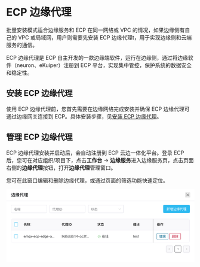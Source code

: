 # ECP 边缘代理

批量安装模式适合边缘服务和 ECP 在同一网络或 VPC 的情况，如果边缘侧有自己的 VPC 或局域网，用户则需要先安装 ECP 边缘代理t，用于实现边缘侧和云端服务的通信。

ECP 边缘代理是 ECP 自主开发的一款边缘端软件，运行在边缘侧，通过将边缘软件（neuron、eKuiper）注册到 ECP 平台，实现集中管控，保护系统的数据安全和稳定性。  

## 安装 ECP 边缘代理

使用 ECP 边缘代理前，您首先需要在边缘网络完成安装并确保 ECP 边缘代理可通过边缘网关连接到 ECP。具体安装步骤，见[安装 ECP 边缘代理](../install/install_edge_agent)。

## 管理 ECP 边缘代理

ECP 边缘代理安装并启动后，会自动注册到 ECP 云边一体化平台。登录 ECP 后，您可在对应组织/项目下，点击**工作台** -> **边缘服务**进入边缘服务页，点击页面右侧的**边缘代理**按钮，打开**边缘代理**管理窗口。 

您可在此窗口编辑和删除边缘代理，或通过页面的筛选功能快速定位。

![gateway](./_assets/edge-gateway.png) 
